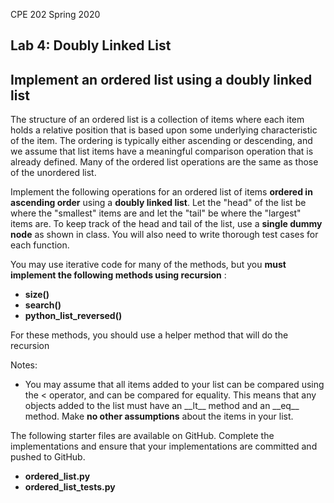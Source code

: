 CPE 202 Spring 2020

## Lab 4: Doubly Linked List

## Implement an ordered list using a doubly linked list

The structure of an ordered list is a collection of items where each item holds a relative position that is based upon some underlying characteristic of the item. The ordering is typically either ascending or descending, and we assume that list items have a meaningful comparison operation that is already defined. Many of the ordered list operations are the same as those of the unordered list.

Implement the following operations for an ordered list of items **ordered in ascending order** using a **doubly linked list**. Let the "head" of the list be where the "smallest" items are and let the "tail" be where the "largest" items are. To keep track of the head and tail of the list, use a **single dummy node** as shown in class. You will also need to write thorough test cases for each function.

You may use iterative code for many of the methods, but you **must implement the following methods using recursion** :

- **size()**
- **search()**
- **python\_list\_reversed()**

For these methods, you should use a helper method that will do the recursion

Notes:

- You may assume that all items added to your list can be compared using the \< operator, and can be compared for equality. This means that any objects added to the list must have an \_\_lt\_\_ method and an \_\_eq\_\_ method. Make **no other assumptions** about the items in your list.

The following starter files are available on GitHub. Complete the implementations and ensure that your implementations are committed and pushed to GitHub.

- **ordered\_list.py**
- **ordered\_list\_tests.py**
